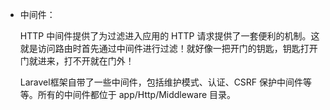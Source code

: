 * 中间件：

  HTTP 中间件提供了为过滤进入应用的 HTTP 请求提供了一套便利的机制。这就是访问路由时首先通过中间件进行过滤！就好像一把开门的钥匙，钥匙打开门就进来，打不开就在门外！
  
  Laravel框架自带了一些中间件，包括维护模式、认证、CSRF 保护中间件等等。所有的中间件都位于 app/Http/Middleware 目录。


